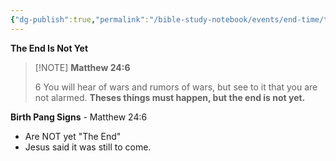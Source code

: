 ```yaml
---
{"dg-publish":true,"permalink":"/bible-study-notebook/events/end-time/the-end/","tags":["Events/The-End"],"created":"2025-06-02T23:52:01.824-04:00","updated":"2025-06-04T01:40:35.330-04:00"}
---
```



**The End Is Not Yet**

> [!NOTE] **Matthew 24:6**
>
> 6 You will hear of wars and rumors of wars, but see to it that you are not alarmed. **Theses things must happen, but the end is not yet.**

**Birth Pang Signs** - Matthew 24:6
- Are NOT yet "The End"
- Jesus said it was still to come.


